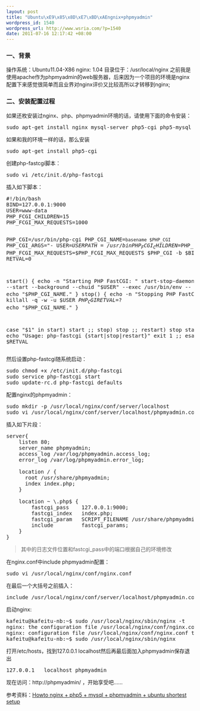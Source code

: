 ```yaml
--- 
layout: post
title: "Ubuntu\xE9\x85\x8D\xE7\xBD\xAEngnix+phpmyadmin"
wordpress_id: 1540
wordpress_url: http://www.wsria.com/?p=1540
date: 2011-07-16 12:17:42 +08:00
---
```

<h3>一、背景</h3>
操作系统：Ubuntu11.04-X86
nginx: 1.04 目录位于：/usr/local/nginx
之前我是使用apache作为phpmyadmin的web服务器，后来因为一个项目的环境是nginx配置下来感觉很简单而且业界对nginx评价又比较高所以才转移到nginx;
<h3>二、安装配置过程</h3>
如果还枚安装过nginx、php、phpmyadmin环境的话，请使用下面的命令安装：
<pre>
sudo apt-get install nginx mysql-server php5-cgi php5-mysql phpmyadmin
</pre>
如果和我的环境一样的话，那么安装 
<pre>
sudo apt-get install php5-cgi
</pre>
创建php-fastcgi脚本：
<pre>
sudo vi /etc/init.d/php-fastcgi
</pre>
插入如下脚本：
<!--more-->
<pre>
#!/bin/bash
BIND=127.0.0.1:9000
USER=www-data
PHP_FCGI_CHILDREN=15
PHP_FCGI_MAX_REQUESTS=1000

PHP_CGI=/usr/bin/php-cgi
PHP_CGI_NAME=`basename $PHP_CGI`
PHP_CGI_ARGS="- USER=$USER PATH=/usr/bin PHP_FCGI_CHILDREN=$PHP_FCGI_CHILDREN PHP_FCGI_MAX_REQUESTS=$PHP_FCGI_MAX_REQUESTS $PHP_CGI -b $BIND"
RETVAL=0

start() {
      echo -n "Starting PHP FastCGI: "
      start-stop-daemon --quiet --start --background --chuid "$USER" --exec /usr/bin/env -- $PHP_CGI_ARGS
      RETVAL=$?
      echo "$PHP_CGI_NAME."
}
stop() {
      echo -n "Stopping PHP FastCGI: "
      killall -q -w -u $USER $PHP_CGI
      RETVAL=$?
      echo "$PHP_CGI_NAME."
}

case "$1" in
    start)
      start
  ;;
    stop)
      stop
  ;;
    restart)
      stop
      start
  ;;
    *)
      echo "Usage: php-fastcgi {start|stop|restart}"
      exit 1
  ;;
esac
exit $RETVAL
</pre>
然后设置php-fastcgi随系统启动：
<pre>
sudo chmod +x /etc/init.d/php-fastcgi
sudo service php-fastcgi start
sudo update-rc.d php-fastcgi defaults
</pre>
配置nginx的phpmyadmin：
<pre>
sudo mkdir -p /usr/local/nginx/conf/server/localhost
sudo vi /usr/local/nginx/conf/server/localhost/phpmyadmin.conf
</pre>
插入如下片段：
<pre>
server{
	listen 80;
	server_name phpmyadmin;
	access_log /var/log/phpmyadmin.access_log;
	error_log /var/log/phpmyadmin.error_log;

	location / {
	  root /usr/share/phpmyadmin;
	  index index.php;
	}

	location ~ \.php$ {
	    fastcgi_pass    127.0.0.1:9000;
	    fastcgi_index   index.php;
	    fastcgi_param   SCRIPT_FILENAME /usr/share/phpmyadmin$fastcgi_script_name;
	    include         fastcgi_params;
	}
}
</pre>

<blockquote>其中的日志文件位置和fastcgi_pass中的端口根据自己的环境修改</blockquote>
在nginx.conf中include phpmyadmin配置：
<pre>
sudo vi /usr/local/nginx/conf/nginx.conf
</pre>
在最后一个大括号之前插入：
<pre>
include /usr/local/nginx/conf/server/localhost/phpmyadmin.conf;
</pre>
启动nginx:
<pre>
kafeitu@kafeitu-nb:~$ sudo /usr/local/nginx/sbin/nginx -t
nginx: the configuration file /usr/local/nginx/conf/nginx.conf syntax is ok
nginx: configuration file /usr/local/nginx/conf/nginx.conf test is successful
kafeitu@kafeitu-nb:~$ sudo /usr/local/nginx/sbin/nginx
</pre>
打开/etc/hosts，找到127.0.0.1   localhost然后再最后面加入phpmyadmin保存退出
<pre>
127.0.0.1   localhost phpmyadmin
</pre>
现在访问：http://phpmyadmin/ ，开始享受吧……

参考资料：<a href="http://joneslee85.wordpress.com/2010/02/28/howto-nginx-php5-mysql-phpmyadmin-ubuntu-shortest-setup/" target="_blank">Howto nginx + php5 + mysql + phpmyadmin + ubuntu shortest setup</a>
